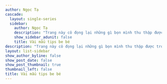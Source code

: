 ```yaml
---
author: Ngọc Tạ
cascade:
  layout: single-series
  sidebar:
    author: Ngọc Tạ
    description: "Trang này cô đọng lại những gì bọn mình thu thập được trong nhiều năm viết lách. Hi vọng bạn sẽ tìm thấy một vài mẩu kiến thức có ích cho chính mình, từ cách phát triển ý tưởng đến việc xây dựng cấu trúc bài văn."
    show_sidebar_adunit: false
    title: Vài mẩu tips be bé
description: "Trang này cô đọng lại những gì bọn mình thu thập được trong nhiều năm viết lách. Hi vọng bạn sẽ tìm thấy một vài mẩu kiến thức có ích cho chính mình, từ cách phát triển ý tưởng đến việc xây dựng cấu trúc bài văn."
layout: list-sidebar
show_author_byline: false
show_post_date: false
show_post_thumbnail: true
thumbnail_left: false
title: Vài mẩu tips be bé
---
```

